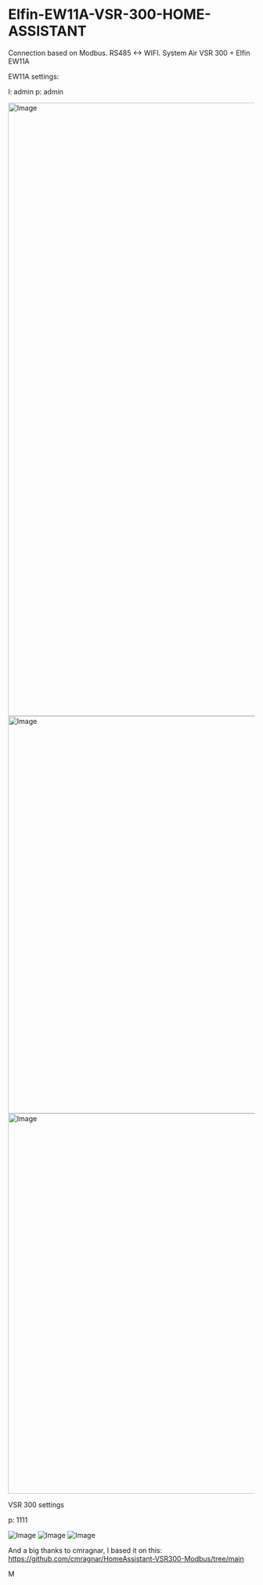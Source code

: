 # Elfin-EW11A-VSR-300-HOME-ASSISTANT
Connection based on Modbus. RS485 &lt;-> WIFI. System Air VSR 300 + Elfin EW11A

EW11A settings:

l: admin
p: admin

<img width="1437" height="1250" alt="Image" src="https://github.com/user-attachments/assets/eefdc16a-b074-4433-af4e-7a129d16521d" />

<img width="1442" height="810" alt="Image" src="https://github.com/user-attachments/assets/bfc11831-4a02-4f03-a093-0ce4e6f4878a" />

<img width="1468" height="775" alt="Image" src="https://github.com/user-attachments/assets/da744d9c-492a-49dc-b12c-779c2189062c" />

VSR 300 settings

p: 1111

![Image](https://github.com/user-attachments/assets/a0c8f888-c084-4935-ae1b-a8f3c7185b58)
![Image](https://github.com/user-attachments/assets/288bead6-c5d6-463d-bdc2-954e5a3ec196)
![Image](https://github.com/user-attachments/assets/8447cf90-b828-48db-9fc3-f8135ecc7f18)


 And a big thanks to cmragnar, I based it on this: https://github.com/cmragnar/HomeAssistant-VSR300-Modbus/tree/main

 M
